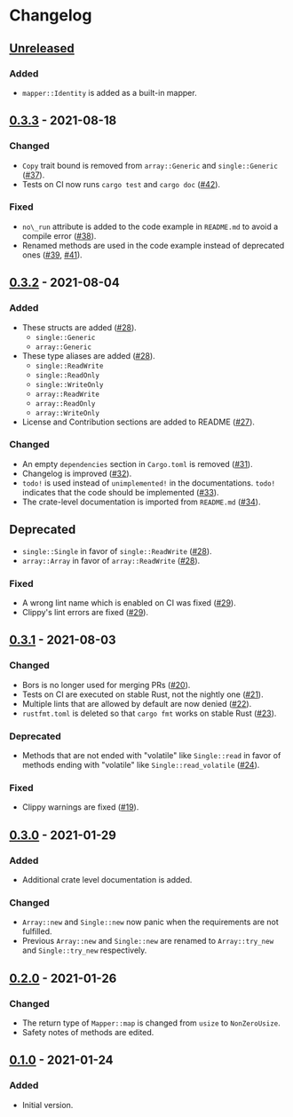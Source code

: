 # Changelog

## [Unreleased]
### Added
- `mapper::Identity` is added as a built-in mapper.

## [0.3.3] - 2021-08-18
### Changed
- `Copy` trait bound is removed from `array::Generic` and `single::Generic` ([#37]).
- Tests on CI now runs `cargo test` and `cargo doc` ([#42]).

### Fixed
- `no\_run` attribute is added to the code example in `README.md` to avoid a compile error ([#38]).
- Renamed methods are used in the code example instead of deprecated ones ([#39], [#41]).

## [0.3.2] - 2021-08-04
### Added
- These structs are added ([#28]).
  - `single::Generic`
  - `array::Generic`
- These type aliases are added ([#28]).
  - `single::ReadWrite`
  - `single::ReadOnly`
  - `single::WriteOnly`
  - `array::ReadWrite`
  - `array::ReadOnly`
  - `array::WriteOnly`
- License and Contribution sections are added to README ([#27]).

### Changed
- An empty `dependencies` section in `Cargo.toml` is removed ([#31]).
- Changelog is improved ([#32]).
- `todo!` is used instead of `unimplemented!` in the documentations. `todo!` indicates that the code should be implemented ([#33]).
- The crate-level documentation is imported from `README.md` ([#34]).

## Deprecated
- `single::Single` in favor of `single::ReadWrite` ([#28]).
- `array::Array` in favor of `array::ReadWrite` ([#28]).

### Fixed
- A wrong lint name which is enabled on CI was fixed ([#29]).
- Clippy's lint errors are fixed ([#29]).

## [0.3.1] - 2021-08-03
### Changed
- Bors is no longer used for merging PRs ([#20]).
- Tests on CI are executed on stable Rust, not the nightly one ([#21]).
- Multiple lints that are allowed by default are now denied ([#22]).
- `rustfmt.toml` is deleted so that `cargo fmt` works on stable Rust ([#23]).

### Deprecated
- Methods that are not ended with "volatile" like `Single::read` in favor of methods ending with "volatile" like `Single::read_volatile` ([#24]).

### Fixed
- Clippy warnings are fixed ([#19]).

## [0.3.0] - 2021-01-29
### Added
- Additional crate level documentation is added.

### Changed
- `Array::new` and `Single::new` now panic when the requirements are not fulfilled.
- Previous `Array::new` and `Single::new` are renamed to `Array::try_new` and `Single::try_new` respectively.

## [0.2.0] - 2021-01-26
### Changed
- The return type of `Mapper::map` is changed from `usize` to `NonZeroUsize`.
- Safety notes of methods are edited.

## [0.1.0] - 2021-01-24
### Added
- Initial version.

[#42]: https://github.com/toku-sa-n/accessor/pull/42
[#41]: https://github.com/toku-sa-n/accessor/pull/41
[#39]: https://github.com/toku-sa-n/accessor/pull/39
[#38]: https://github.com/toku-sa-n/accessor/pull/38
[#37]: https://github.com/toku-sa-n/accessor/pull/37
[#34]: https://github.com/toku-sa-n/accessor/pull/34
[#33]: https://github.com/toku-sa-n/accessor/pull/33
[#32]: https://github.com/toku-sa-n/accessor/pull/32
[#31]: https://github.com/toku-sa-n/accessor/pull/31
[#29]: https://github.com/toku-sa-n/accessor/pull/29
[#28]: https://github.com/toku-sa-n/accessor/pull/28
[#27]: https://github.com/toku-sa-n/accessor/pull/27
[#24]: https://github.com/toku-sa-n/accessor/pull/24
[#23]: https://github.com/toku-sa-n/accessor/pull/23
[#22]: https://github.com/toku-sa-n/accessor/pull/22
[#21]: https://github.com/toku-sa-n/accessor/pull/21
[#20]: https://github.com/toku-sa-n/accessor/pull/20
[#19]: https://github.com/toku-sa-n/accessor/pull/19

[Unreleased]: https://github.com/toku-sa-n/accessor/compare/v0.3.3...HEAD
[0.3.3]: https://github.com/toku-sa-n/accessor/compare/v0.3.2...v0.3.3
[0.3.2]: https://github.com/toku-sa-n/accessor/compare/v0.3.1...v0.3.2
[0.3.1]: https://github.com/toku-sa-n/accessor/compare/v0.3.0...v0.3.1
[0.3.0]: https://github.com/toku-sa-n/accessor/compare/v0.2.0...v0.3.0
[0.2.0]: https://github.com/toku-sa-n/accessor/compare/v0.1.0...v0.2.0
[0.1.0]: https://github.com/toku-sa-n/accessor/releases/tag/v0.1.0
